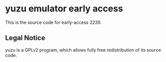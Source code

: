 yuzu emulator early access
=============

This is the source code for early-access 2239.

## Legal Notice

yuzu is a GPLv2 program, which allows fully free redistribution of its source code.